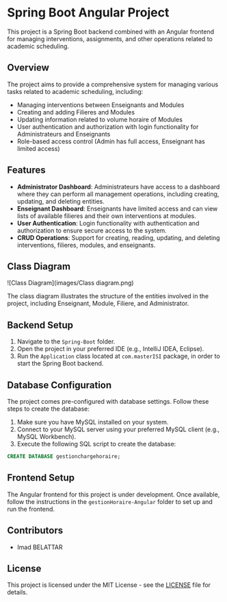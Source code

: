 # Spring Boot Angular Project

This project is a Spring Boot backend combined with an Angular frontend for managing interventions, assignments, and other operations related to academic scheduling.

## Overview

The project aims to provide a comprehensive system for managing various tasks related to academic scheduling, including:

- Managing interventions between Enseignants and Modules
- Creating and adding Filieres and Modules
- Updating information related to volume horaire of Modules
- User authentication and authorization with login functionality for Administrateurs and Enseignants
- Role-based access control (Admin has full access, Enseignant has limited access)

## Features

- **Administrator Dashboard**: Administrateurs have access to a dashboard where they can perform all management operations, including creating, updating, and deleting entities.
- **Enseignant Dashboard**: Enseignants have limited access and can view lists of available filieres and their own interventions at modules.
- **User Authentication**: Login functionality with authentication and authorization to ensure secure access to the system.
- **CRUD Operations**: Support for creating, reading, updating, and deleting interventions, filieres, modules, and enseignants.

## Class Diagram

![Class Diagram](images/Class diagram.png)

The class diagram illustrates the structure of the entities involved in the project, including Enseignant, Module, Filiere, and Administrator.

## Backend Setup

1. Navigate to the `Spring-Boot` folder.
2. Open the project in your preferred IDE (e.g., IntelliJ IDEA, Eclipse).
3. Run the `Application` class located at `com.masterISI` package, in order to start the Spring Boot backend.

## Database Configuration

The project comes pre-configured with database settings. Follow these steps to create the database:

1. Make sure you have MySQL installed on your system.
2. Connect to your MySQL server using your preferred MySQL client (e.g., MySQL Workbench).
3. Execute the following SQL script to create the database:

```sql
CREATE DATABASE gestionchargehoraire;
```

## Frontend Setup

The Angular frontend for this project is under development. Once available, follow the instructions in the `gestionHoraire-Angular` folder to set up and run the frontend.

## Contributors

- Imad BELATTAR

## License

This project is licensed under the MIT License - see the [LICENSE](LICENSE) file for details.

